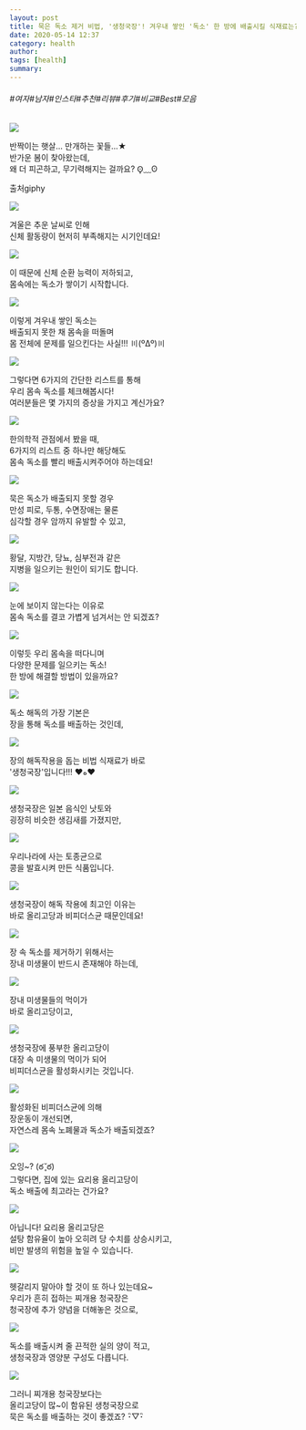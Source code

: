 ```yaml
---
layout: post
title: 묵은 독소 제거 비법, '생청국장'! 겨우내 쌓인 '독소' 한 방에 배출시킬 식재료는?
date: 2020-05-14 12:37
category: health
author: 
tags: [health]
summary: 
---
```


###### #여자#남자#인스타#추천#리뷰#후기#비교#Best#모음

  
![](https://t1.daumcdn.net/liveboard/mboon/a111aa35500d4c979745aaf85e121f56.gif)

반짝이는 햇살... 만개하는 꽃들...★  
반가운 봄이 찾아왔는데,  
왜 더 피곤하고, 무기력해지는 걸까요? ʘ̥﹏ʘ  

출처giphy

![](https://img1.daumcdn.net/thumb/R720x0/?fname=https%3A%2F%2Ft1.daumcdn.net%2Fliveboard%2Fmboon%2Fa0651b3d0fbc4e089c2e502fa3ce1a6d.png)

겨울은 추운 날씨로 인해  
신체 활동량이 현저히 부족해지는 시기인데요!  

![](https://img1.daumcdn.net/thumb/R720x0/?fname=https%3A%2F%2Ft1.daumcdn.net%2Fliveboard%2Fmboon%2F54b83485e2bb4b57bade163088e73ddb.png)

이 때문에 신체 순환 능력이 저하되고,  
몸속에는 독소가 쌓이기 시작합니다.  

![](https://img1.daumcdn.net/thumb/R720x0/?fname=https%3A%2F%2Ft1.daumcdn.net%2Fliveboard%2Fmboon%2F6b86761bd0ed4559a87c74f743a45186.png)

이렇게 겨우내 쌓인 독소는  
배출되지 못한 채 몸속을 떠돌며  
몸 전체에 문제를 일으킨다는 사실!!! 〣(ºΔº)〣  

![](https://img1.daumcdn.net/thumb/R720x0/?fname=https%3A%2F%2Ft1.daumcdn.net%2Fliveboard%2Fmboon%2F1ab059d4b13c48e0947482583d6bbe05.png)

그렇다면 6가지의 간단한 리스트를 통해  
우리 몸속 독소를 체크해봅시다!  
여러분들은 몇 가지의 증상을 가지고 계신가요?  

![](https://img1.daumcdn.net/thumb/R720x0/?fname=https%3A%2F%2Ft1.daumcdn.net%2Fliveboard%2Fmboon%2F903960f3bf7141c3908803fe97e35069.png)

한의학적 관점에서 봤을 때,  
6가지의 리스트 중 하나만 해당해도  
몸속 독소를 빨리 배출시켜주어야 하는데요!  

![](https://img1.daumcdn.net/thumb/R720x0/?fname=https%3A%2F%2Ft1.daumcdn.net%2Fliveboard%2Fmboon%2F98b55aca12724f1aa2f29ab358ea2f45.png)

묵은 독소가 배출되지 못할 경우  
만성 피로, 두통, 수면장애는 물론  
심각할 경우 암까지 유발할 수 있고,  

![](https://img1.daumcdn.net/thumb/R720x0/?fname=https%3A%2F%2Ft1.daumcdn.net%2Fliveboard%2Fmboon%2F228a95248900424986908a48db66e018.png)

황달, 지방간, 당뇨, 심부전과 같은  
지병을 일으키는 원인이 되기도 합니다.  

![](https://img1.daumcdn.net/thumb/R720x0/?fname=https%3A%2F%2Ft1.daumcdn.net%2Fliveboard%2Fmboon%2F8d7c4c0b0c2844d78578377b854a96a3.png)

눈에 보이지 않는다는 이유로  
몸속 독소를 결코 가볍게 넘겨서는 안 되겠죠?  

![](https://img1.daumcdn.net/thumb/R720x0/?fname=https%3A%2F%2Ft1.daumcdn.net%2Fliveboard%2Fmboon%2Fa078263211e04894bb68e7aba682de09.png)

이렇듯 우리 몸속을 떠다니며  
다양한 문제를 일으키는 독소!  
한 방에 해결할 방법이 있을까요?  

![](https://img1.daumcdn.net/thumb/R720x0/?fname=https%3A%2F%2Ft1.daumcdn.net%2Fliveboard%2Fmboon%2F424c25b632ac42cdbf7ed6fee3f115e7.png)

독소 해독의 가장 기본은  
장을 통해 독소를 배출하는 것인데,  

![](https://t1.daumcdn.net/liveboard/mboon/e1db4335692c4aa7a69f2b52304bbf03.gif)

장의 해독작용을 돕는 비법 식재료가 바로  
'생청국장'입니다!!! ❤ه❤  

![](https://t1.daumcdn.net/liveboard/mboon/633729df8f3d439dafe2dfcde47c7ef3.gif)

생청국장은 일본 음식인 낫토와  
굉장히 비슷한 생김새를 가졌지만,  

![](https://img1.daumcdn.net/thumb/R720x0/?fname=https%3A%2F%2Ft1.daumcdn.net%2Fliveboard%2Fmboon%2F8941d8e69b364bbdb77f08c7451af6c7.png)

우리나라에 사는 토종균으로  
콩을 발효시켜 만든 식품입니다.  

![](https://img1.daumcdn.net/thumb/R720x0/?fname=https%3A%2F%2Ft1.daumcdn.net%2Fliveboard%2Fmboon%2F5a435d4904f447a0a0cceb0bde465c3e.png)

생청국장이 해독 작용에 최고인 이유는  
바로 올리고당과 비피더스균 때문인데요!  

![](https://img1.daumcdn.net/thumb/R720x0/?fname=https%3A%2F%2Ft1.daumcdn.net%2Fliveboard%2Fmboon%2Ff6eeca67e64f44bcb6e7b3a47d25920f.png)

장 속 독소를 제거하기 위해서는  
장내 미생물이 반드시 존재해야 하는데,  

![](https://img1.daumcdn.net/thumb/R720x0/?fname=https%3A%2F%2Ft1.daumcdn.net%2Fliveboard%2Fmboon%2F2e1dcf04843244e5a25f73a0572afbf9.png)

장내 미생물들의 먹이가  
바로 올리고당이고,  

![](https://img1.daumcdn.net/thumb/R720x0/?fname=https%3A%2F%2Ft1.daumcdn.net%2Fliveboard%2Fmboon%2F5a323cd5df3b4360b8c61cf56cbee1bb.png)

생청국장에 풍부한 올리고당이  
대장 속 미생물의 먹이가 되어  
비피더스균을 활성화시키는 것입니다.  

![](https://img1.daumcdn.net/thumb/R720x0/?fname=https%3A%2F%2Ft1.daumcdn.net%2Fliveboard%2Fmboon%2F80cf4e0818e245b5a91dd41866ad0870.png)

활성화된 비피더스균에 의해  
장운동이 개선되면,  
자연스레 몸속 노폐물과 독소가 배출되겠죠?  

![](https://img1.daumcdn.net/thumb/R720x0/?fname=https%3A%2F%2Ft1.daumcdn.net%2Fliveboard%2Fmboon%2F2b2cfa465b24437e87a1f2947165baf2.png)

오잉~? (ఠ ̥̆ ఠ)  
그렇다면, 집에 있는 요리용 올리고당이  
독소 배출에 최고라는 건가요?  

![](https://img1.daumcdn.net/thumb/R720x0/?fname=https%3A%2F%2Ft1.daumcdn.net%2Fliveboard%2Fmboon%2Fa2da32db92174dbf93ed297bed352176.png)

아닙니다! 요리용 올리고당은  
설탕 함유율이 높아 오히려 당 수치를 상승시키고,  
비만 발생의 위험을 높일 수 있습니다.  

![](https://img1.daumcdn.net/thumb/R720x0/?fname=https%3A%2F%2Ft1.daumcdn.net%2Fliveboard%2Fmboon%2Fd6e03118f25c49c683b1e6c487edc5f0.png)

헷갈리지 말아야 할 것이 또 하나 있는데요~  
우리가 흔히 접하는 찌개용 청국장은  
청국장에 추가 양념을 더해놓은 것으로,  

![](https://img1.daumcdn.net/thumb/R720x0/?fname=https%3A%2F%2Ft1.daumcdn.net%2Fliveboard%2Fmboon%2F850b27de867d4828a26b32fd79a9f96f.png)

독소를 배출시켜 줄 끈적한 실의 양이 적고,  
생청국장과 영양분 구성도 다릅니다.  

![](https://img1.daumcdn.net/thumb/R720x0/?fname=https%3A%2F%2Ft1.daumcdn.net%2Fliveboard%2Fmboon%2F6faae40a2f3f4b869cdd477848fe3b1c.png)

그러니 찌개용 청국장보다는  
올리고당이 많~이 함유된 생청국장으로  
묵은 독소를 배출하는 것이 좋겠죠? ･ิ▽･ิ